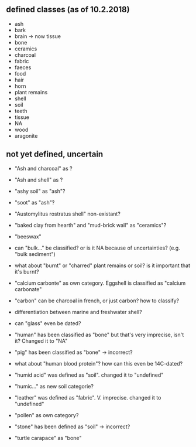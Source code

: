 ## defined classes (as of 10.2.2018)

* ash
* bark
* brain -> now tissue
* bone
* ceramics
* charcoal
* fabric
* faeces
* food
* hair
* horn
* plant remains
* shell
* soil
* teeth
* tissue
* NA
* wood
* aragonite


## not yet defined, uncertain

* "Ash and charcoal" as ?
* "Ash and shell" as ? 
* "ashy soil" as "ash"?
* "soot" as "ash"?

* "Austomylitus rostratus shell" non-existant?
* "baked clay from hearth" and "mud-brick wall" as "ceramics"?
* "beeswax"
* can "bulk..." be classified? or is it NA because of uncertainties? (e.g. "bulk sediment")
* what about "burnt" or "charred" plant remains or soil? is it important that it's burnt?
* "calcium carbonte" as own category. Eggshell is classified as "calcium carbonate"
* "carbon" can be charcoal in french, or just carbon? how to classify?
* differentiation between marine and freshwater shell?
* can "glass" even be dated?
* "human" has been classified as "bone" but that's very imprecise, isn't it? Changed it to "NA"
* "pig" has been classified as "bone" -> incorrect?
* what about "human blood protein"? how can this even be 14C-dated?
* "humid acid" was defined as "soil". changed it to "undefined"
* "humic..." as new soil categorie?
* "leather" was defined as "fabric". V. imprecise. changed it to "undefined"
* "pollen" as own category?
* "stone" has been defined as "soil" -> incorrect?
* "turtle carapace" as "bone"
